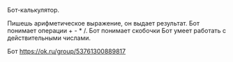 Бот-калькулятор.

Пишешь арифметическое выражение, он  выдает результат.
Бот понимает операции + - * /.
Бот понимает скобочки
Бот умеет работать с действительными числами.

Бот
https://ok.ru/group/53761300889817